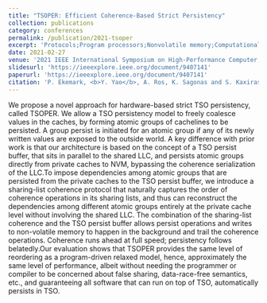 ```yaml
---
title: "TSOPER: Efficient Coherence-Based Strict Persistency"
collection: publications
category: conferences
permalink: /publication/2021-tsoper
excerpt: 'Protocols;Program processors;Nonvolatile memory;Computational modeling;Semantics;Coherence;Computer architecture;non-volatile memory;persistent memory;persistency;total store order;coherence <br><b>Top conference publication-HPCA</b> <br><b>I am co-first author</b>'
date: 2021-02-27
venue: '2021 IEEE International Symposium on High-Performance Computer Architecture (HPCA)'
slidesurl: 'https://ieeexplore.ieee.org/document/9407141'
paperurl: 'https://ieeexplore.ieee.org/document/9407141'
citation: 'P. Ekemark, <b>Y. Yao</b>, A. Ros, K. Sagonas and S. Kaxiras, "TSOPER: Efficient Coherence-Based Strict Persistency," 2021 IEEE International Symposium on High-Performance Computer Architecture (HPCA), Seoul, Korea (South), 2021, pp. 125-138, doi: 10.1109/HPCA51647.2021.00021.'
---
```

We propose a novel approach for hardware-based strict TSO persistency, called TSOPER. We allow a TSO persistency model to freely coalesce values in the caches, by forming atomic groups of cachelines to be persisted. A group persist is initiated for an atomic group if any of its newly written values are exposed to the outside world. A key difference with prior work is that our architecture is based on the concept of a TSO persist buffer, that sits in parallel to the shared LLC, and persists atomic groups directly from private caches to NVM, bypassing the coherence serialization of the LLC.To impose dependencies among atomic groups that are persisted from the private caches to the TSO persist buffer, we introduce a sharing-list coherence protocol that naturally captures the order of coherence operations in its sharing lists, and thus can reconstruct the dependencies among different atomic groups entirely at the private cache level without involving the shared LLC. The combination of the sharing-list coherence and the TSO persist buffer allows persist operations and writes to non-volatile memory to happen in the background and trail the coherence operations. Coherence runs ahead at full speed; persistency follows belatedly.Our evaluation shows that TSOPER provides the same level of reordering as a program-driven relaxed model, hence, approximately the same level of performance, albeit without needing the programmer or compiler to be concerned about false sharing, data-race-free semantics, etc., and guaranteeing all software that can run on top of TSO, automatically persists in TSO.
